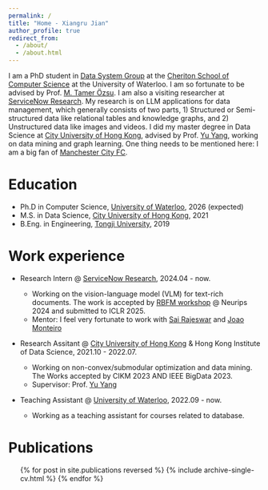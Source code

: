 ```yaml
---
permalink: /
title: "Home - Xiangru Jian"
author_profile: true
redirect_from: 
  - /about/
  - /about.html
---
```


I am a PhD student in [Data System Group](https://uwaterloo.ca/data-systems-group/) at the [Cheriton School of Computer Science](https://cs.uwaterloo.ca/) at the University of Waterloo. I am so fortunate to be advised by Prof. [M. Tamer Özsu](https://cs.uwaterloo.ca/~tozsu/). I am also a visiting researcher at [ServiceNow Research](https://www.servicenow.com/research/author/xiangru-jian.html). My research is on LLM applications for data management, which generally consists of two parts, 1) Structured or Semi-structured data like relational tables and knowledge graphs, and 2) Unstructured data like images and videos. I did my master degree in Data Science at [City University of Hong Kong](https://www.ds.cityu.edu.hk/), advised by Prof. [Yu Yang](https://yuyangcs.github.io/), working on data mining and graph learning. One thing needs to be mentioned here: I am a big fan of [Manchester City FC](https://www.mancity.com/).



Education
======
* Ph.D in Computer Science, [University of Waterloo](https://cs.uwaterloo.ca/), 2026 (expected)
* M.S. in Data Science, [City University of Hong Kong](https://www.ds.cityu.edu.hk/), 2021
* B.Eng. in Engineering, [Tongji University](https://en.tongji.edu.cn/), 2019

Work experience
======
* Research Intern @ [ServiceNow Research](https://www.servicenow.com/research/author/xiangru-jian.html), 2024.04 - now.
  * Working on the vision-language model (VLM) for text-rich documents. The work is accepted by [RBFM workshop](https://asu-apg.github.io/rbfm/) @ Neurips 2024 and submitted to ICLR 2025.
  * Mentor: I feel very fortunate to work with [Sai Rajeswar](https://sairajeswar.com/) and [Joao Monteiro](https://joaomonteirof.github.io/)

* Research Assitant @ [City University of Hong Kong](https://www.ds.cityu.edu.hk/) & Hong Kong Institute of Data Science, 2021.10 - 2022.07.
  * Working on non-convex/submodular optimization and data mining. The Works accepted by CIKM 2023 AND IEEE BigData 2023.
  * Supervisor: Prof. [Yu Yang](https://yuyangcs.github.io/)

* Teaching Assistant @ [University of Waterloo](https://cs.uwaterloo.ca/), 2022.09 - now.
  * Working as a teaching assistant for courses related to database.


Publications
======
  <ul>{% for post in site.publications reversed %}
    {% include archive-single-cv.html %}
  {% endfor %}</ul>

